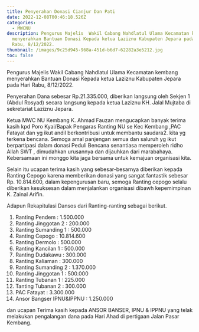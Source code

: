 ```yaml
---
title: Penyerahan Donasi Cianjur Dan Pati
date: 2022-12-08T00:46:18.526Z
categories:
  - MWCNU
description: P﻿engurus Majelis  Wakil Cabang Nahdlatul Ulama Kecamatan kembang
  menyerahkan Bantuan Donasi Kepada ketua Laziznu Kabupaten Jepara pada Hari
  Rabu, 8/12/2022.
thumbnail: /images/9c25d945-968a-451d-b6d7-62282a3e5212.jpg
toc: false
---
```

P﻿engurus Majelis  Wakil Cabang Nahdlatul Ulama Kecamatan kembang menyerahkan Bantuan Donasi Kepada ketua Laziznu Kabupaten Jepara pada Hari Rabu, 8/12/2022.

P﻿enyerahan Dana sebesar Rp.21.335.000, diberikan langsung oleh Sekjen 1 (Abdul Rosyad) secara langsung kepada ketua Laziznu KH. Jalal Mujtaba di sekretariat Laziznu Jepara.

K﻿etua MWC NU Kembang K. Ahmad Fauzan mengucapkan banyak terima kasih kpd Poro Kyai/Bapak Pengaras Ranting NU se Kec Kembang ,PAC Fatayat dan yg ikut andil berkontribusi untuk membantu saudara2. kita yg terkena bencana. Semoga amal panjengan semua dan saluruh yg ikut berpartipasi dalam donasi Peduli Bencana senantiasa memperoleh ridho Allah SWT , dimudahkan urusannya dan dijauhkan dari marabahaya. 
Kebersamaan ini monggo kita jaga bersama untuk kemajuan organisasi kita.

S﻿elain itu ucapan terima kasih yang sebesar-besarnya diberikan kepada Ranting Cepogo karena memberikan donasi yang sangat fantastik sebesar Rp. 10.814.600, dalam kepengurusan baru, semoga Ranting cepogo selalu diberikan kesuksesan dalam menjalankan organisasi dibawh kepemimpinan K. Zainal Arifin.

A﻿dapun Rekapitulasi Dansos dari Ranting-ranting sebagai berikut.

1. R﻿anting Pendem           :  1.500.000            
2. R﻿anting Jinggotan 2     :     200.000
3. R﻿anting Sumanding 1  :      500.000
4. R﻿anting Cepogo           : 10.814.600
5. R﻿anting Dermolo         :      500.000
6. R﻿anting Kancilan 1      :      500.000
7. R﻿anting Dudakawu     :       300.000
8. R﻿anting Kaliaman       :       300.000
9. R﻿anting Sumanding 2 :   1.370.000
10. R﻿anting Jinggotan 1   :      500.000
11. R﻿anting Tubanan 1     :       225.000
12. T﻿anting Tubanan 2      :      300.000
13. PAC F﻿atayat                 :   3.300.000
14. A﻿nsor Bangser IPNU&IPPNU  :   1.250.000

d﻿an ucapan Terima kasih kepada ANSOR BANSER, IPNU & IPPNU yang telak melakukan pengalangan dana pada Hari Ahad di pertigaan Jalan Pasar Kembang.